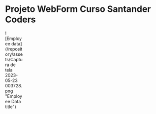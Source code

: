 # Projeto WebForm Curso Santander Coders

<div style="width:60px ; height:60px">
![Employee data](/repository/assets/Captura de tela 2023-05-23 003728.png "Employee Data title")
<div>
